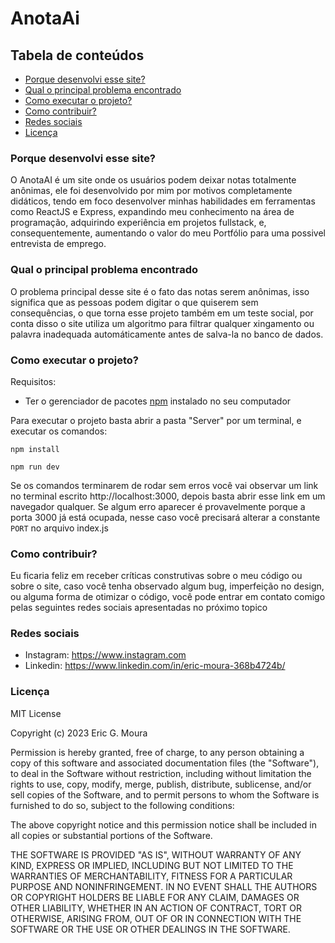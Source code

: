 # AnotaAi

## Tabela de conteúdos

- [Porque desenvolvi esse site?](#porque-desenvolvi-esse-site)
- [Qual o principal problema encontrado](#qual-o-principal-problema-encontrado)
- [Como executar o projeto?](#como-executar-o-projeto)
- [Como contribuir?](#como-contribuir)
- [Redes sociais](#redes-sociais)
- [Licença](#licença)

### Porque desenvolvi esse site?


O AnotaAI é um site onde os usuários podem deixar notas totalmente anônimas, ele foi desenvolvido por mim por motivos completamente didáticos, tendo em foco desenvolver minhas habilidades em ferramentas como ReactJS e Express, expandindo meu conhecimento na área de programação, adquirindo experiência em projetos fullstack, e, consequentemente, aumentando o valor do meu Portfólio para uma possivel entrevista de emprego.

### Qual o principal problema encontrado


O problema principal desse site é o fato das notas serem anônimas, isso significa que as pessoas podem digitar o que quiserem sem consequências, o que torna esse projeto também em um teste social, por conta disso o site utiliza um algoritmo para filtrar qualquer xingamento ou palavra inadequada automáticamente antes de salva-la no banco de dados.

### Como executar o projeto?

Requisitos:
- Ter o gerenciador de pacotes <a href="https://www.npmjs.com">npm</a> instalado no seu computador
  
Para executar o projeto basta abrir a pasta "Server" por um terminal, e executar os comandos:
```
npm install
```
```
npm run dev
```

Se os comandos terminarem de rodar sem erros você vai observar um link no terminal escrito http://localhost:3000, depois basta abrir esse link em um navegador qualquer.
Se algum erro aparecer é provavelmente porque a porta 3000 já está ocupada, nesse caso você precisará alterar a constante `PORT` no arquivo index.js

### Como contribuir?

Eu ficaria feliz em receber críticas construtivas sobre o meu código ou sobre o site, caso você tenha observado algum bug, imperfeição no design, ou alguma forma de otimizar o código, você pode entrar em contato comigo pelas seguintes redes sociais apresentadas no próximo topico

### Redes sociais

- Instagram: https://www.instagram.com
- Linkedin: https://www.linkedin.com/in/eric-moura-368b4724b/

### Licença

MIT License

Copyright (c) 2023 Eric G. Moura

Permission is hereby granted, free of charge, to any person obtaining a copy
of this software and associated documentation files (the "Software"), to deal
in the Software without restriction, including without limitation the rights
to use, copy, modify, merge, publish, distribute, sublicense, and/or sell
copies of the Software, and to permit persons to whom the Software is
furnished to do so, subject to the following conditions:

The above copyright notice and this permission notice shall be included in all
copies or substantial portions of the Software.

THE SOFTWARE IS PROVIDED "AS IS", WITHOUT WARRANTY OF ANY KIND, EXPRESS OR
IMPLIED, INCLUDING BUT NOT LIMITED TO THE WARRANTIES OF MERCHANTABILITY,
FITNESS FOR A PARTICULAR PURPOSE AND NONINFRINGEMENT. IN NO EVENT SHALL THE
AUTHORS OR COPYRIGHT HOLDERS BE LIABLE FOR ANY CLAIM, DAMAGES OR OTHER
LIABILITY, WHETHER IN AN ACTION OF CONTRACT, TORT OR OTHERWISE, ARISING FROM,
OUT OF OR IN CONNECTION WITH THE SOFTWARE OR THE USE OR OTHER DEALINGS IN THE
SOFTWARE.
